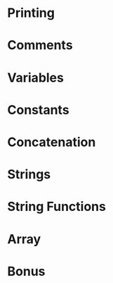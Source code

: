 <script src="//repl.it/embed/OAs9/0.js"></script>

# Printing #

<script src="//repl.it/embed/KkFe/6.js"></script>

# Comments #

<script src="//repl.it/embed/Kuvu/0.js"></script>

# Variables #

<script src="//repl.it/embed/KuwR/0.js"></script>

# Constants #

<script src="//repl.it/embed/Kuw2/0.js"></script>

# Concatenation #

<script src="//repl.it/embed/Kuwc/0.js"></script>

# Strings #

<script src="//repl.it/embed/MkZW/0.js"></script>

# String Functions #

<script src="//repl.it/embed/KyUm/0.js"></script>

# Array #

<script src="//repl.it/embed/MkZh/0.js"></script>

# Bonus #

<script src="//repl.it/embed/LlJo/2.js"></script>

